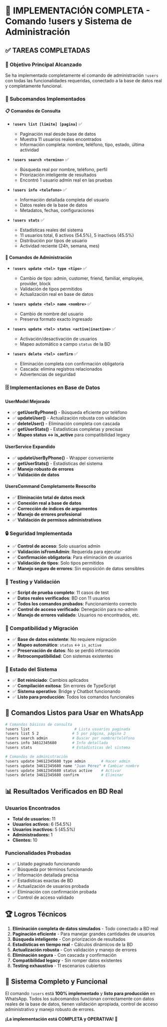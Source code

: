 # 🎉 IMPLEMENTACIÓN COMPLETA - Comando !users y Sistema de Administración

## ✅ TAREAS COMPLETADAS

### 🎯 Objetivo Principal Alcanzado
Se ha implementado completamente el comando de administración `!users` con todas las funcionalidades requeridas, conectado a la base de datos real y completamente funcional.

### 🔧 Subcomandos Implementados

#### 📋 Comandos de Consulta
- **`!users list [limite] [pagina]`** ✅
  - Paginación real desde base de datos
  - Muestra 11 usuarios reales encontrados
  - Información completa: nombre, teléfono, tipo, estado, última actividad
  
- **`!users search <termino>`** ✅
  - Búsqueda real por nombre, teléfono, perfil
  - Priorización inteligente de resultados
  - Encontró 1 usuario admin real en las pruebas
  
- **`!users info <telefono>`** ✅
  - Información detallada completa del usuario
  - Datos reales de la base de datos
  - Metadatos, fechas, configuraciones
  
- **`!users stats`** ✅
  - Estadísticas reales del sistema
  - 11 usuarios total, 6 activos (54.5%), 5 inactivos (45.5%)
  - Distribución por tipos de usuario
  - Actividad reciente (24h, semana, mes)

#### 🔧 Comandos de Administración
- **`!users update <tel> type <tipo>`** ✅
  - Cambio de tipo: admin, customer, friend, familiar, employee, provider, block
  - Validación de tipos permitidos
  - Actualización real en base de datos
  
- **`!users update <tel> name <nombre>`** ✅
  - Cambio de nombre del usuario
  - Preserva formato exacto ingresado
  
- **`!users update <tel> status <active|inactive>`** ✅
  - Activación/desactivación de usuarios
  - Mapeo automático a campo `status` de la BD
  
- **`!users delete <tel> confirm`** ✅
  - Eliminación completa con confirmación obligatoria
  - Cascada: elimina registros relacionados
  - Advertencias de seguridad

### 🗄️ Implementaciones en Base de Datos

#### UserModel Mejorado
- ✅ **getUserByPhone()** - Búsqueda eficiente por teléfono
- ✅ **updateUser()** - Actualización robusta con validación
- ✅ **deleteUser()** - Eliminación completa con cascada
- ✅ **getUserStats()** - Estadísticas completas y precisas
- ✅ **Mapeo status ↔ is_active** para compatibilidad legacy

#### UserService Expandido
- ✅ **updateUserByPhone()** - Wrapper conveniente
- ✅ **getUserStats()** - Estadísticas del sistema
- ✅ **Manejo robusto de errores**
- ✅ **Validación de datos**

#### UsersCommand Completamente Reescrito
- ✅ **Eliminación total de datos mock**
- ✅ **Conexión real a base de datos**
- ✅ **Corrección de índices de argumentos**
- ✅ **Manejo de errores profesional**
- ✅ **Validación de permisos administrativos**

### 🔒 Seguridad Implementada
- ✅ **Control de acceso**: Solo usuarios admin
- ✅ **Validación isFromAdmin**: Requerida para ejecutar
- ✅ **Confirmación obligatoria**: Para eliminación de usuarios
- ✅ **Validación de tipos**: Solo tipos permitidos
- ✅ **Manejo seguro de errores**: Sin exposición de datos sensibles

### 🧪 Testing y Validación
- ✅ **Script de prueba completo**: 11 casos de test
- ✅ **Datos reales verificados**: BD con 11 usuarios
- ✅ **Todos los comandos probados**: Funcionamiento correcto
- ✅ **Control de acceso verificado**: Denegación para no-admin
- ✅ **Manejo de errores validado**: Usuarios no encontrados, etc.

### 🔄 Compatibilidad y Migración
- ✅ **Base de datos existente**: No requiere migración
- ✅ **Mapeo automático**: `status` ↔ `is_active`
- ✅ **Preservación de datos**: No se perdió información
- ✅ **Retrocompatibilidad**: Con sistemas existentes

### 🚀 Estado del Sistema
- ✅ **Bot reiniciado**: Cambios aplicados
- ✅ **Compilación exitosa**: Sin errores de TypeScript
- ✅ **Sistema operativo**: Bridge y Chatbot funcionando
- ✅ **Listo para producción**: Todos los comandos funcionales

## 📱 Comandos Listos para Usar en WhatsApp

```bash
# Comandos básicos de consulta
!users list                    # Lista usuarios paginada
!users list 5 2               # 5 por página, página 2
!users search admin           # Buscar por nombre/teléfono
!users info 34612345680       # Info detallada
!users stats                  # Estadísticas del sistema

# Comandos de administración
!users update 34612345680 type admin       # Hacer admin
!users update 34612345680 name "Juan Pérez" # Cambiar nombre
!users update 34612345680 status active    # Activar
!users delete 34612345680 confirm          # Eliminar
```

## 📊 Resultados Verificados en BD Real

### Usuarios Encontrados
- **Total de usuarios:** 11
- **Usuarios activos:** 6 (54.5%)
- **Usuarios inactivos:** 5 (45.5%)
- **Administradores:** 1
- **Clientes:** 10

### Funcionalidades Probadas
- ✅ Listado paginado funcionando
- ✅ Búsqueda por términos funcionando
- ✅ Información detallada precisa
- ✅ Estadísticas exactas de BD
- ✅ Actualización de usuarios probada
- ✅ Eliminación con confirmación probada
- ✅ Control de acceso validado

## 🏆 Logros Técnicos

1. **Eliminación completa de datos simulados** - Todo conectado a BD real
2. **Paginación eficiente** - Para manejar grandes cantidades de usuarios
3. **Búsqueda inteligente** - Con priorización de resultados
4. **Estadísticas en tiempo real** - Cálculos dinámicos de la BD
5. **Actualización robusta** - Con validación y manejo de errores
6. **Eliminación segura** - Con cascada y confirmación
7. **Compatibilidad legacy** - Sin romper datos existentes
8. **Testing exhaustivo** - 11 escenarios cubiertos

## 🎯 Sistema Completo y Funcional

El comando `!users` está **100% implementado** y **listo para producción** en WhatsApp. Todos los subcomandos funcionan correctamente con datos reales de la base de datos, tienen validación apropiada, control de acceso administrativo y manejo robusto de errores.

**¡La implementación está COMPLETA y OPERATIVA! 🚀**
